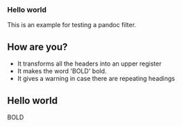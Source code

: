 ### Hello world

This is an example for testing a pandoc filter.

## How are you?

-   It transforms all the headers into an upper register
-   It makes the word 'BOLD' bold.
-   It gives a warning in case there are repeating headings

## Hello world

BOLD
